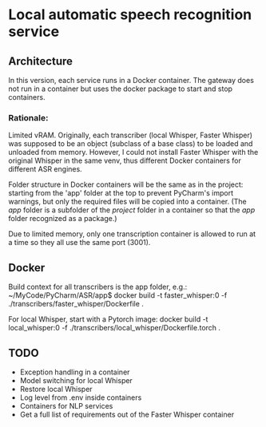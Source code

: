 # Local automatic speech recognition service

## Architecture
In this version, each service runs in a Docker container. The gateway does not run in a container but uses the docker package to start and stop containers.
### Rationale:
Limited vRAM. Originally, each transcriber (local Whisper, Faster Whisper) was supposed to be an object (subclass of a base class) to be loaded and unloaded from memory. However, I could not install Faster Whisper with the original Whisper in the same venv, thus different Docker containers for different ASR engines.

Folder structure in Docker containers will be the same as in the project: starting from the 'app' folder at the top to prevent PyCharm's import warnings, but only the required files will be copied into a container. (The _app_ folder is a subfolder of the _project_ folder in a  container so that the _app_ folder recognized as a package.)

Due to limited memory, only one transcription container is allowed to run at a time so they all use the same port (3001).

## Docker
Build context for all transcribers is the app folder, e.g.:
~/MyCode/PyCharm/ASR/app$ docker build -t faster_whisper:0 -f ./transcribers/faster_whisper/Dockerfile .

For local Whisper, start with a Pytorch image:
docker build -t local_whisper:0 -f ./transcribers/local_whisper/Dockerfile.torch .


## TODO
- Exception handling in a container
- Model switching for local Whisper
- Restore local Whisper
- Log level from .env inside containers
- Containers for NLP services
- Get a full list of requirements out of the Faster Whisper container
